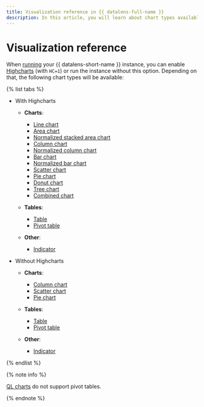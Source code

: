 ```yaml
---
title: Visualization reference in {{ datalens-full-name }}
description: In this article, you will learn about chart types available in {{ datalens-short-name }}.
---
```


# Visualization reference


When [running](../quickstart.md#create-datalens) your {{ datalens-short-name }} instance, you can enable [Highcharts](https://github.com/highcharts/highcharts/blob/master/readme.md) (with `HC=1`) or run the instance without this option. Depending on that, the following chart types will be available:

{% list tabs %}

- With Highcharts

  * **Charts**:

    * [Line chart](line-chart.md)
    * [Area chart](area-chart.md)
    * [Normalized stacked area chart](normalized-area-chart.md)
    * [Column chart](column-chart.md)
    * [Normalized column chart](normalized-column-chart.md)
    * [Bar chart](bar-chart.md)
    * [Normalized bar chart](normalized-bar-chart.md)
    * [Scatter chart](scatter-chart.md)
    * [Pie chart](pie-chart.md)
    * [Donut chart](ring-chart.md)
    * [Tree chart](tree-chart.md)
    * [Combined chart](combined-chart.md)

  * **Tables**:

    * [Table](table-chart.md)
    * [Pivot table](pivot-table-chart.md)

  * **Other**:

    * [Indicator](indicator-chart.md)

- Without Highcharts

  * **Charts**:

    * [Column chart](column-chart.md)
    * [Scatter chart](scatter-chart.md)
    * [Pie chart](pie-chart.md)

  * **Tables**:

    * [Table](table-chart.md)
    * [Pivot table](pivot-table-chart.md)

  * **Other**:

    * [Indicator](indicator-chart.md)

{% endlist %}

{% note info %}

[QL charts](../concepts/chart/index.md#sql-charts) do not support pivot tables.

{% endnote %}


